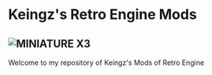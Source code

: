 # Keingz's Retro Engine Mods
![MINIATURE X3](https://github.com/user-attachments/assets/308038b7-28e9-48c8-9be0-6aa00b616690)
-
Welcome to my repository of Keingz's Mods of Retro Engine
